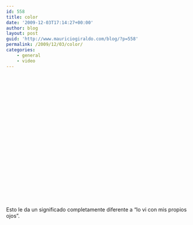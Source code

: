 ```yaml
---
id: 558
title: color
date: '2009-12-03T17:14:27+00:00'
author: blog
layout: post
guid: 'http://www.mauriciogiraldo.com/blog/?p=558'
permalink: /2009/12/03/color/
categories:
    - general
    - video
---
```


<object height="344" width="425"><param name="movie" value="http://www.youtube.com/v/xl1lLze5ZpM&hl=en_US&fs=1&"></param><param name="allowFullScreen" value="true"></param><param name="allowscriptaccess" value="always"></param><embed allowfullscreen="true" allowscriptaccess="always" height="344" src="http://www.youtube.com/v/xl1lLze5ZpM&hl=en_US&fs=1&" type="application/x-shockwave-flash" width="425"></embed></object>

Esto le da un significado completamente diferente a “lo vi con mis propios ojos”.